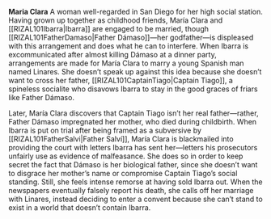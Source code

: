 **Maria Clara**
A woman well-regarded in San Diego for her high social station. Having grown up together as childhood friends, María Clara and [[RIZAL101Ibarra|Ibarra]] are engaged to be married, though [[RIZAL101FatherDamaso|Father Dámaso]]—her godfather—is displeased with this arrangement and does what he can to interfere. When Ibarra is excommunicated after almost killing Dámaso at a dinner party, arrangements are made for María Clara to marry a young Spanish man named Linares. She doesn’t speak up against this idea because she doesn’t want to cross her father, [[RIZAL101CaptainTiago|Captain Tiago]], a spineless socialite who disavows Ibarra to stay in the good graces of friars like Father Dámaso.

Later, María Clara discovers that Captain Tiago isn’t her real father—rather, Father Dámaso impregnated her mother, who died during childbirth. When Ibarra is put on trial after being framed as a subversive by [[RIZAL101FatherSalvi|Father Salví]], María Clara is blackmailed into providing the court with letters Ibarra has sent her—letters his prosecutors unfairly use as evidence of malfeasance. She does so in order to keep secret the fact that Dámaso is her biological father, since she doesn’t want to disgrace her mother’s name or compromise Captain Tiago’s social standing. Still, she feels intense remorse at having sold Ibarra out. When the newspapers eventually falsely report his death, she calls off her marriage with Linares, instead deciding to enter a convent because she can’t stand to exist in a world that doesn’t contain Ibarra.